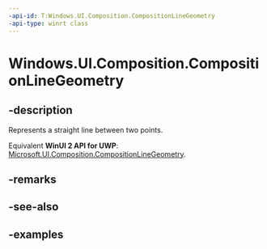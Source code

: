 ```yaml
---
-api-id: T:Windows.UI.Composition.CompositionLineGeometry
-api-type: winrt class
---
```


<!-- Class syntax.
public class CompositionLineGeometry : CompositionGeometry, CompositionGeometry
-->

# Windows.UI.Composition.CompositionLineGeometry

## -description

Represents a straight line between two points.

Equivalent **WinUI 2 API for UWP**: [Microsoft.UI.Composition.CompositionLineGeometry](/windows/winui/api/microsoft.ui.composition.compositionlinegeometry).

## -remarks

## -see-also

## -examples

